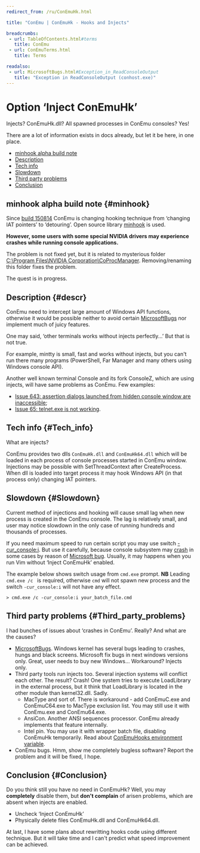 ```yaml
---
redirect_from: /ru/ConEmuHk.html

title: "ConEmu | ConEmuHk - Hooks and Injects"

breadcrumbs:
 - url: TableOfContents.html#terms
   title: ConEmu
 - url: ConEmuTerms.html
   title: Terms

readalso:
 - url: MicrosoftBugs.html#Exception_in_ReadConsoleOutput
   title: "Exception in ReadConsoleOutput (conhost.exe)"
---
```


# Option ‘Inject ConEmuHk’

Injects? ConEmuHk.dll? All spawned processes in ConEmu consoles? Yes!

There are a lot of information exists in docs already,
but let it be here, in one place.

* [minhook alpha build note](#minhook)
* [Description](#descr)
* [Tech info](#Tech_info)
* [Slowdown](#Slowdown)
* [Third party problems](#Third_party_problems)
* [Conclusion](#Conclusion)


## minhook alpha build note  {#minhook}

Since [build 150814](http://conemu.github.io/blog/2015/08/14/Build-150814.html)
ConEmu is changing hooking technique from ‘changing IAT pointers’ to ‘detouring’.
Open source library [minhook](https://github.com/RaMMicHaeL/minhook) is used.

**However, some users with some special NVIDIA drivers may experience crashes
while running console applications.**

The problem is not fixed yet, but it is related to mysterious folder
[C:\Program Files\NVIDIA Corporation\CoProcManager](https://github.com/Maximus5/ConEmu/issues/272).
Removing/renaming this folder fixes the problem.

The quest is in progress.



## Description  {#descr}

ConEmu need to intercept large amount of Windows API functions,
otherwise it would be possible
neither to avoid certain [MicrosoftBugs](MicrosoftBugs.html)
nor implement much of juicy features.

One may said, ‘other terminals works without injects perfectly...’
But that is not true.

For example, mintty is small, fast and works without injects,
but you can't run there many programs (PowerShell, Far Manager and
many others using Windows console API).

Another well known terminal Console and its fork ConsoleZ, which are using injects,
will have same problems as ConEmu. Few examples:

* [Issue 643: assertion dialogs launched from hidden console window are inaccessible](https://github.com/Maximus5/conemu-old-issues/issues/643);
* [Issue 65: telnet.exe is not working](https://github.com/Maximus5/conemu-old-issues/issues/65).



## Tech info  {#Tech_info}

What are injects?

ConEmu provides two dlls `ConEmuHk.dll` and `ConEmuHk64.dll` which
will be loaded in each process of console processes started in ConEmu window.
Injections may be possible with SetThreadContext after CreateProcess.
When dll is loaded into target process it may hook Windows API (in that process only)
changing IAT pointers.



## Slowdown  {#Slowdown}

Current method of injections and hooking will cause small lag
when new process is created in the ConEmu console.
The lag is relatively small, and user may notice slowdown
in the only case of running hundreds and thousands of processes.

If you need maximum speed to run certain script you may use
switch [-cur_console:i](NewConsole.html).
But use it carefully, because console subsystem may
[crash](MicrosoftBugs.html#Exception_in_ReadConsoleOutput)
in some cases by reason of
[Microsoft bug](MicrosoftBugs.html#Exception_in_ReadConsoleOutput).
Usually, it may happens when you run Vim without ‘Inject ConEmuHk’ enabled.

The example below shows switch usage from `cmd.exe` prompt.
**NB** Leading `cmd.exe /c ` is required, otherwise `cmd` will not spawn
new process and the switch `-cur_console:i` will not have any effect.

```
> cmd.exe /c -cur_console:i your_batch_file.cmd
```



## Third party problems  {#Third_party_problems}

I had bunches of issues about ‘crashes in ConEmu’. Really? And what are the causes?

* [MicrosoftBugs](MicrosoftBugs.html). Windows kernel has several bugs leading to crashes,
  hungs and black screens. Microsoft fix bugs in next windows versions only.
  Great, user needs to buy new Windows... Workaround? Injects only.
* Third party tools run injects too. Several injection systems will conflict each other.
  The result? Crash! One system tries to execute LoadLibrary in the external process,
  but it think that LoadLibrary is located in the other module than kernel32.dll. Sadly.
  * MacType and sort of. There is workaround - add ConEmuC.exe and ConEmuC64.exe to MacType exclusion list.
    You may still use it with ConEmu.exe and ConEmu64.exe.
  * AnsiCon. Another ANSI sequences processor. ConEmu already implements that feature internally.
  * Intel pin. You may use it with wrapper batch file, disabling ConEmuHk temporarily.
    Read about [ConEmuHooks environment variable](ConEmuEnvironment.html).
* ConEmu bugs. Hmm, show me completely bugless software? Report the problem and it will be fixed, I hope.



## Conclusion  {#Conclusion}

Do you think still you have no need in ConEmuHk?
Well, you may **completely** disable them,
but **don't complain** of arisen problems,
which are absent when injects are enabled.

* Uncheck ‘Inject ConEmuHk’
* Physically delete files ConEmuHk.dll and ConEmuHk64.dll.

At last, I have some plans about rewritting hooks code using different technique.
But it will take time and I can't predict what speed improvement can be achieved.
